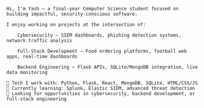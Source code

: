     Hi, I'm Yash — a final-year Computer Science student focused on building impactful, security-conscious software.

    I enjoy working on projects at the intersection of:

        Cybersecurity – SIEM dashboards, phishing detection systems, network traffic analysis

        Full-Stack Development – Food ordering platforms, football web apps, real-time dashboards

        Backend Engineering – Flask APIs, SQLite/MongoDB integration, live data monitoring

    🔧 Tech I work with: Python, Flask, React, MongoDB, SQLite, HTML/CSS/JS
    🧪 Currently learning: Splunk, Elastic SIEM, advanced threat detection
    💼 Looking for opportunities in cybersecurity, backend development, or full-stack engineering

